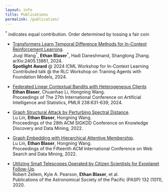 ```yaml
---
layout: info
title: Publications 
permalink: /publication/
---
```


<sup>*</sup> indicates equal contribution. Order determined by tossing a fair coin

- [Transformers Learn Temporal Difference Methods for In-Context Reinforcement Learning](https://arxiv.org/abs/2405.13861).  
Jiuqi Wang<sup>\*</sup>, **Ethan Blaser**<sup>\*</sup>, Hadi Daneshmand, Shangtong Zhang.  
arXiv:2405.13861, 2024.  
**Spotlight Award** @ 2024 ICML Workshop for In-Context Learning  
Contributed talk @ the RLC Workshop on Training Agents with Foundation Models, 2024.

- [Federated Linear Contextual Bandits with Heterogeneous Clients](https://proceedings.mlr.press/v238/blaser24a/blaser24a.pdf)  
**Ethan Blaser**, Chuanhao Li, Hongning Wang.  
Proceedings of The 27th International Conference on Artificial Intelligence and Statistics, PMLR 238:631-639, 2024.  

- [Graph Structural Attack by Perturbing Spectral Distance](https://dl.acm.org/doi/pdf/10.1145/3534678.3539435).  
Lu Lin, **Ethan Blaser**, Hongning Wang.  
Proceedings of the 28th ACM SIGKDD Conference on Knowledge Discovery and Data Mining, 2022.  

- [Graph Embedding with Hierarchical Attentive Membership](https://dl.acm.org/doi/pdf/10.1145/3488560.3498499).  
Lu Lin, **Ethan Blaser**, Hongning Wang.  
Proceedings of the Fifteenth ACM International Conference on Web Search and Data Mining, 2022.  

- [Utilizing Small Telescopes Operated by Citizen Scientists for Exoplanet Follow-Up](https://arxiv.org/pdf/2003.09046).  
Robert Zellem, Kyle A. Pearson, **Ethan Blaser**, et al.   
Publications of the Astronomical Society of the Pacific (PASP) 132 (1011), 2020.

